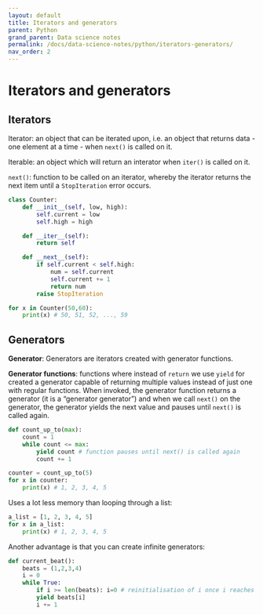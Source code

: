 ```yaml
---
layout: default
title: Iterators and generators
parent: Python
grand_parent: Data science notes
permalink: /docs/data-science-notes/python/iterators-generators/
nav_order: 2
---
```


# Iterators and generators 

## Iterators

Iterator: an object that can be iterated upon, i.e. an object that returns data - one element at a time - when `next()` is called on it.

Iterable: an object which will return an interator when `iter()` is called on it.

`next()`: function to be called on an iterator, whereby the iterator returns the next item until a `StopIteration` error occurs.

```python
class Counter:
	def __init__(self, low, high):
		self.current = low
		self.high = high

	def __iter__(self):
		return self

	def __next__(self):
		if self.current < self.high:
			num = self.current
			self.current += 1
			return num
		raise StopIteration

for x in Counter(50,60):
	print(x) # 50, 51, 52, ..., 59
```

## Generators

**Generator**: Generators are iterators created with generator functions.

**Generator functions**: functions where instead of `return` we use `yield` for created a generator capable of returning multiple values instead of just one with regular functions. When invoked, the generator function returns a generator (it is a “generator generator”) and when we call `next()` on the generator, the generator yields the next value and pauses until `next()` is called again.

```python
def count_up_to(max):
    count = 1
    while count <= max:
        yield count # function pauses until next() is called again
        count += 1

counter = count_up_to(5)
for x in counter:
    print(x) # 1, 2, 3, 4, 5
```

Uses a lot less memory than looping through a list: 

```python
a_list = [1, 2, 3, 4, 5]
for x in a_list:
    print(x) # 1, 2, 3, 4, 5
```

Another advantage is that you can create infinite generators:

```python
def current_beat():
    beats = (1,2,3,4)
    i = 0
    while True:
        if i >= len(beats): i=0 # reinitialisation of i once i reaches 4
        yield beats[i]
        i += 1
```